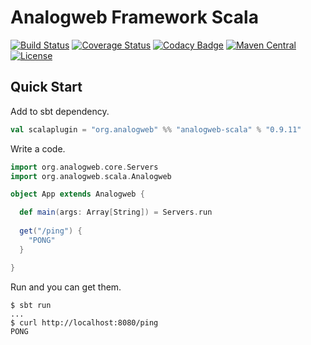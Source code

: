 Analogweb Framework Scala
===============================================

[![Build Status](https://travis-ci.org/analogweb/analogweb-scala.svg)](https://travis-ci.org/analogweb/analogweb-scala)
[![Coverage Status](https://coveralls.io/repos/analogweb/analogweb-scala/badge.svg?branch=master&service=github)](https://coveralls.io/github/analogweb/analogweb-scala?branch=0.9.11)
[![Codacy Badge](https://api.codacy.com/project/badge/bf94abcf981242debe9df3dbcd8d1764)](https://www.codacy.com/app/snowgoose-yk/analogweb-scala)
[![Maven Central](https://maven-badges.herokuapp.com/maven-central/org.analogweb/analogweb-scala_2.11/badge.svg)](https://maven-badges.herokuapp.com/maven-central/org.analogweb/analogweb-scala_2.11)
[![License](http://img.shields.io/:license-mit-blue.svg)](http://doge.mit-license.org)

## Quick Start

Add to sbt dependency.

```scala
val scalaplugin = "org.analogweb" %% "analogweb-scala" % "0.9.11"
```

Write a code.

```scala
import org.analogweb.core.Servers
import org.analogweb.scala.Analogweb

object App extends Analogweb {

  def main(args: Array[String]) = Servers.run
  
  get("/ping") {
    "PONG"
  }

}
```

Run and you can get them.

```
$ sbt run
...
$ curl http://localhost:8080/ping
PONG
```

